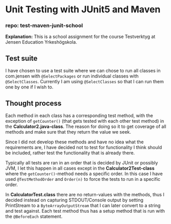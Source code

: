 # Unit Testing with JUnit5 and Maven

### repo: test-maven-junit-school

**Explanation:** This is a school assignment for the course Testverktyg at Jensen Education Yrkeshögskola.

## Test suite

I have chosen to use a test suite where we can chose to run all classes in com.jensen with `@SelectPackages` or run individual classes with `@SelectClasses`. Currently I am using `@SelectClasses` so that I can run them one by one if I wish to.

## Thought process

Each method in each class has a corresponding test method, with the exception of `getCounter()` (that gets tested with each other test method) in the **Calculator2.java-class**. The reason for doing so it to get coverage of all methods and make sure that they return the value we seek. 

Since I did not develop these methods and have no idea what the requirements are, I have decided not to test for functionality I think should be included, rather test the functionality that is already there. 

Typically all tests are ran in an order that is decided by JUnit or possibly JVM, I let this happen in all cases except in the **Calculator2Test-class** where the `getCounter()`-method needs a specific order. In this case I have used `@TestMethodOrder` and `Order(n)` to force the tests to run in a specific order.

In **CalculatorTest.class** there are no return-values with the methods, thus I decided instead on capturing STDOUT/Console output by setting PrintStream to a `ByteArrayOutputStream` that I can later convert to a string and test against. Each test method thus has a setup method that is run with the `@BeforeEach` statement.